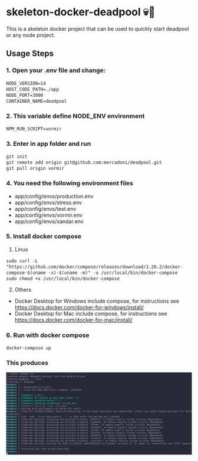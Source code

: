 # skeleton-docker-deadpool 💀🐳 #

This is a skeleton docker project that can be used to quickly start deadpool or any node project.

## Usage Steps

### 1. Open your .env file and change:

```
NODE_VERSION=14
HOST_CODE_PATH=./app
NODE_PORT=3000
CONTAINER_NAME=deadpool
```

### 2. This variable define NODE_ENV environment
```
NPM_RUN_SCRIPT=vormir
```

### 3. Enter in app folder and run ###

```ssh
git init
git remote add origin git@github.com:mercadoni/deadpool.git
git pull origin vormir
```

### 4. You need the following environment files ###

* app/config/envs/production.env
* app/config/envs/stress.env
* app/config/envs/test.env
* app/config/envs/vormir.env
* app/config/envs/xandar.env


### 5. Install docker compose ###

1. Linux
```ssh
sudo curl -L "https://github.com/docker/compose/releases/download/1.26.2/docker-compose-$(uname -s)-$(uname -m)" -o /usr/local/bin/docker-compose
sudo chmod +x /usr/local/bin/docker-compose
```

2. Others
* Docker Desktop for Windows include compose, for instructions see https://docs.docker.com/docker-for-windows/install/
* Docker Desktop for Mac include compose, for instructions see https://docs.docker.com/docker-for-mac/install/


### 6. Run with docker compose
```ssh
docker-compose up
```

### This produces
![alt text](https://raw.githubusercontent.com/alejandrocepeda/images/main/2021-06-23_00-30.png)

